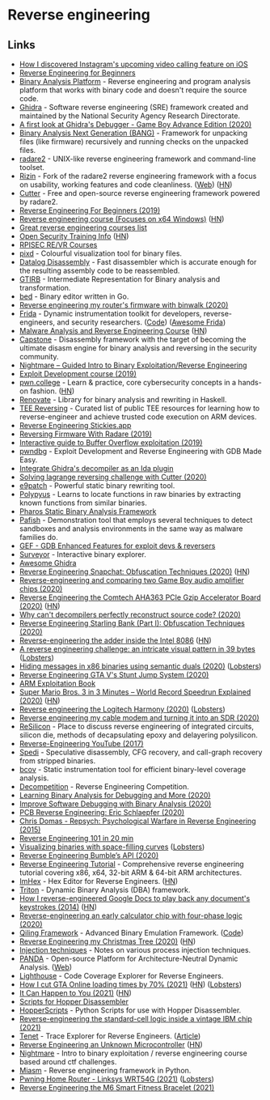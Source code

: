 # Reverse engineering

## Links

- [How I discovered Instagram's upcoming video calling feature on iOS](https://medium.com/@guilhermerambo/how-i-discovered-instagrams-upcoming-video-calling-feature-on-ios-934d7085da57)
- [Reverse Engineering for Beginners](https://beginners.re/)
- [Binary Analysis Platform](https://github.com/BinaryAnalysisPlatform/bap) - Reverse engineering and program analysis platform that works with binary code and doesn't require the source code.
- [Ghidra](https://github.com/NationalSecurityAgency/ghidra) - Software reverse engineering (SRE) framework created and maintained by the National Security Agency Research Directorate.
- [A first look at Ghidra's Debugger - Game Boy Advance Edition (2020)](https://wrongbaud.github.io/posts/ghidra-debugger/)
- [Binary Analysis Next Generation (BANG)](https://github.com/armijnhemel/binaryanalysis-ng) - Framework for unpacking files (like firmware) recursively and running checks on the unpacked files.
- [radare2](https://github.com/radareorg/radare2) - UNIX-like reverse engineering framework and command-line toolset.
- [Rizin](https://github.com/rizinorg/rizin) - Fork of the radare2 reverse engineering framework with a focus on usability, working features and code cleanliness. ([Web](https://rizin.re/)) ([HN](https://news.ycombinator.com/item?id=25402690))
- [Cutter](https://github.com/radareorg/cutter) - Free and open-source reverse engineering framework powered by radare2.
- [Reverse Engineering For Beginners (2019)](https://www.youtube.com/playlist?list=PLMB3ddm5Yvh3gf_iev78YP5EPzkA3nPdL)
- [Reverse engineering course (Focuses on x64 Windows)](https://github.com/0xZ0F/Z0FCourse_ReverseEngineering) ([HN](https://news.ycombinator.com/item?id=22061842))
- [Great reverse engineering courses list](https://news.ycombinator.com/item?id=22063610)
- [Open Security Training Info](http://opensecuritytraining.info/) ([HN](https://news.ycombinator.com/item?id=25369208))
- [RPISEC RE/VR Courses](https://github.com/JeremyBlackthorne/RPISEC-Courses)
- [pixd](https://github.com/FireyFly/pixd) - Colourful visualization tool for binary files.
- [Datalog Disassembly](https://github.com/GrammaTech/ddisasm) - Fast disassembler which is accurate enough for the resulting assembly code to be reassembled.
- [GTIRB](https://github.com/GrammaTech/gtirb) - Intermediate Representation for Binary analysis and transformation.
- [bed](https://github.com/itchyny/bed) - Binary editor written in Go.
- [Reverse engineering my router's firmware with binwalk (2020)](https://embeddedbits.org/reverse-engineering-router-firmware-with-binwalk/)
- [Frida](https://frida.re/) - Dynamic instrumentation toolkit for developers, reverse-engineers, and security researchers. ([Code](https://github.com/frida/frida)) ([Awesome Frida](https://github.com/dweinstein/awesome-frida))
- [Malware Analysis and Reverse Engineering Course](https://class.malware.re/) ([HN](https://news.ycombinator.com/item?id=22488510))
- [Capstone](https://github.com/aquynh/capstone) - Disassembly framework with the target of becoming the ultimate disasm engine for binary analysis and reversing in the security community.
- [Nightmare – Guided Intro to Binary Exploitation/Reverse Engineering](https://guyinatuxedo.github.io/)
- [Exploit Development course (2019)](https://samsclass.info/127/127_F19.shtml)
- [pwn.college](https://pwn.college/) - Learn & practice, core cybersecurity concepts in a hands-on fashion. ([HN](https://news.ycombinator.com/item?id=22401797))
- [Renovate](https://github.com/GaloisInc/renovate) - Library for binary analysis and rewriting in Haskell.
- [TEE Reversing](https://github.com/enovella/TEE-reversing) - Curated list of public TEE resources for learning how to reverse-engineer and achieve trusted code execution on ARM devices.
- [Reverse Engineering Stickies.app](https://lowlevelbits.org/reverse-engineering-stickies.app/)
- [Reversing Firmware With Radare (2019)](https://www.bored-nerds.com/reversing/radare/automotive/2019/07/07/reversing-firmware-with-radare.html)
- [Interactive guide to Buffer Overflow exploitation (2019)](https://nagarrosecurity.com/blog/interactive-buffer-overflow-exploitation)
- [pwndbg](https://github.com/pwndbg/pwndbg) - Exploit Development and Reverse Engineering with GDB Made Easy.
- [Integrate Ghidra's decompiler as an Ida plugin](https://github.com/cseagle/blc)
- [Solving lagrange reversing challenge with Cutter (2020)](https://arnaugamez.com/blog/2020/04/12/advent-solve-lagrange-cutter/)
- [e9patch](https://github.com/GJDuck/e9patch) - Powerful static binary rewriting tool.
- [Polypyus](https://github.com/seemoo-lab/polypyus) - Learns to locate functions in raw binaries by extracting known functions from similar binaries.
- [Pharos Static Binary Analysis Framework](https://github.com/cmu-sei/pharos)
- [Pafish](https://github.com/a0rtega/pafish) - Demonstration tool that employs several techniques to detect sandboxes and analysis environments in the same way as malware families do.
- [GEF - GDB Enhanced Features for exploit devs & reversers](https://github.com/hugsy/gef)
- [Surveyor](https://github.com/GaloisInc/surveyor) - Interactive binary explorer.
- [Awesome Ghidra](https://github.com/AllsafeCyberSecurity/awesome-ghidra)
- [Reverse Engineering Snapchat: Obfuscation Techniques (2020)](https://hot3eed.github.io/snap_part1_obfuscations.html) ([HN](https://news.ycombinator.com/item?id=23557998))
- [Reverse-engineering and comparing two Game Boy audio amplifier chips (2020)](http://www.righto.com/2020/06/reverse-engineering-and-comparing-two.html)
- [Reverse Engineering the Comtech AHA363 PCIe Gzip Accelerator Board (2020)](https://tomverbeure.github.io/2020/06/14/AHA363-Reverse-Engineering.html) ([HN](https://news.ycombinator.com/item?id=23596070))
- [Why can't decompilers perfectly reconstruct source code? (2020)](https://www.reddit.com/r/AskComputerScience/comments/hx8ecu/why_cant_decompilers_perfectly_reconstruct_source/)
- [Reverse Engineering Starling Bank (Part I): Obfuscation Techniques (2020)](https://hot3eed.github.io/2020/07/30/starling_p1_obfuscations.html)
- [Reverse-engineering the adder inside the Intel 8086](http://www.righto.com/2020/08/reverse-engineering-adder-inside-intel.html) ([HN](https://news.ycombinator.com/item?id=24021415))
- [A reverse engineering challenge: an intricate visual pattern in 39 bytes](https://yurichev.com/news/20200731_visual_RE_challenge/) ([Lobsters](https://lobste.rs/s/nisyhu/reverse_engineering_challenge))
- [Hiding messages in x86 binaries using semantic duals (2020)](https://blog.yossarian.net/2020/08/16/Hiding-messages-in-x86-binaries-using-semantic-duals) ([Lobsters](https://lobste.rs/s/pd6xcy/hiding_messages_x86_binaries_using))
- [Reverse Engineering GTA V's Stunt Jump System (2020)](https://hackery.site/writing/gta-v-stunt-jumps/)
- [ARM Exploitation Book](https://arm-exploitation.com/)
- [Super Mario Bros. 3 in 3 Minutes – World Record Speedrun Explained (2020)](https://www.youtube.com/watch?v=WWbZFj-cLvk) ([HN](https://news.ycombinator.com/item?id=24456247))
- [Reverse engineering the Logitech Harmony (2020)](https://twitter.com/foone/status/1251395931351609347) ([Lobsters](https://lobste.rs/s/5wwalu/reverse_engineering_logitech_harmony))
- [Reverse engineering my cable modem and turning it into an SDR (2020)](https://stdw.github.io/cm-sdr/)
- [ReSilicon](https://www.reddit.com/r/ReSilicon/) - Place to discuss reverse engineering of integrated circuits, silicon die, methods of decapsulating epoxy and delayering polysilicon.
- [Reverse-Engineering YouTube (2017)](https://tyrrrz.me/blog/reverse-engineering-youtube)
- [Spedi](https://github.com/abenkhadra/spedi) - Speculative disassembly, CFG recovery, and call-graph recovery from stripped binaries.
- [bcov](https://github.com/abenkhadra/bcov) - Static instrumentation tool for efficient binary-level coverage analysis.
- [Decompetition](https://decompetition.io/) - Reverse Engineering Competition.
- [Learning Binary Analysis for Debugging and More (2020)](https://h313.info/blog/cpp/security/binary-analysis/2020/11/06/learning-binary-analysis-for-debugging-and-more.html)
- [Improve Software Debugging with Binary Analysis (2020)](https://h313.info/blog/cpp/security/binary-analysis/2020/11/06/improve-software-debugging-with-binary-analysis.html)
- [PCB Reverse Engineering: Eric Schlaepfer (2020)](https://www.youtube.com/watch?v=BsftxTbs7MA)
- [Chris Domas - Repsych: Psychological Warfare in Reverse Engineering (2015)](https://www.youtube.com/watch?v=HlUe0TUHOIc)
- [Reverse Engineering 101 in 20 min](https://github.com/SynapticRewrite/RE101in20min)
- [Visualizing binaries with space-filling curves](https://corte.si/posts/visualisation/binvis/index.html) ([Lobsters](https://lobste.rs/s/tlzkk4/visualizing_binaries_with_space_filling))
- [Reverse Engineering Bumble’s API (2020)](https://blog.securityevaluators.com/reverse-engineering-bumbles-api-a2a0d39b3a87)
- [Reverse Engineering Tutorial](https://github.com/mytechnotalent/Reverse-Engineering-Tutorial) - Comprehensive reverse engineering tutorial covering x86, x64, 32-bit ARM & 64-bit ARM architectures.
- [ImHex](https://github.com/WerWolv/ImHex) - Hex Editor for Reverse Engineers. ([HN](https://news.ycombinator.com/item?id=25353965))
- [Triton](https://github.com/JonathanSalwan/Triton) - Dynamic Binary Analysis (DBA) framework.
- [How I reverse-engineered Google Docs to play back any document's keystrokes (2014)](http://features.jsomers.net/how-i-reverse-engineered-google-docs/) ([HN](https://news.ycombinator.com/item?id=8562483))
- [Reverse-engineering an early calculator chip with four-phase logic (2020)](http://www.righto.com/2020/12/reverse-engineering-early-calculator.html)
- [Qiling Framework](https://www.qiling.io/) - Advanced Binary Emulation Framework. ([Code](https://github.com/qilingframework/qiling))
- [Reverse Engineering my Christmas Tree (2020)](https://kc3nwj.com/christmas/) ([HN](https://news.ycombinator.com/item?id=25550017))
- [Injection techniques](https://github.com/theevilbit/injection) - Notes on various process injection techniques.
- [PANDA](https://github.com/panda-re/panda) - Open-source Platform for Architecture-Neutral Dynamic Analysis. ([Web](https://panda-re.mit.edu/))
- [Lighthouse](https://github.com/gaasedelen/lighthouse) - Code Coverage Explorer for Reverse Engineers.
- [How I cut GTA Online loading times by 70% (2021)](https://nee.lv/2021/02/28/How-I-cut-GTA-Online-loading-times-by-70/) ([HN](https://news.ycombinator.com/item?id=26296339)) ([Lobsters](https://lobste.rs/s/jzj4q9/how_i_cut_gta_online_loading_times_by_70))
- [It Can Happen to You (2021)](https://www.mattkeeter.com/blog/2021-03-01-happen/) ([HN](https://news.ycombinator.com/item?id=26337046))
- [Scripts for Hopper Disassembler](https://github.com/droe/hopper-scripts)
- [HopperScripts](https://github.com/phracker/HopperScripts) - Python Scripts for use with Hopper Disassembler.
- [Reverse-engineering the standard-cell logic inside a vintage IBM chip (2021)](http://www.righto.com/2021/03/reverse-engineering-standard-cell-logic.html)
- [Tenet](https://github.com/gaasedelen/tenet) - Trace Explorer for Reverse Engineers. ([Article](https://blog.ret2.io/2021/04/20/tenet-trace-explorer/))
- [Reverse Engineering an Unknown Microcontroller](https://dmitry.gr/?r=05.Projects&proj=30.%20Reverse%20Engineering%20an%20Unknown%20Microcontroller) ([HN](https://news.ycombinator.com/item?id=27128531))
- [Nightmare](https://github.com/guyinatuxedo/nightmare) - Intro to binary exploitation / reverse engineering course based around ctf challenges.
- [Miasm](https://github.com/cea-sec/miasm) - Reverse engineering framework in Python.
- [Pwning Home Router - Linksys WRT54G (2021)](https://elongl.github.io/exploitation/2021/05/30/pwning-home-router.html) ([Lobsters](https://lobste.rs/s/c9994a/pwning_home_router_linksys_wrt54g))
- [Reverse Engineering the M6 Smart Fitness Bracelet (2021)](https://rbaron.net/blog/2021/07/06/Reverse-engineering-the-M6-smart-fitness-band.html)
